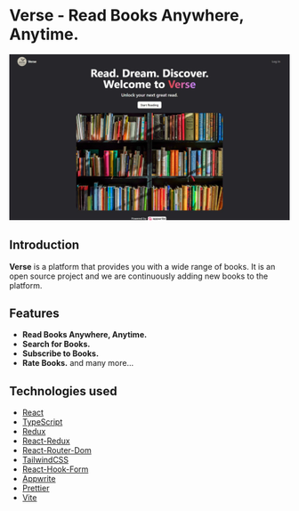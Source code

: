 # Verse - Read Books Anywhere, Anytime.

![Verse](./public/Hero-1.jpg)

## Introduction
 **Verse** is a platform that provides you with a wide range of books.  It is an open source project and we are continuously adding new books to the platform.

## Features

- **Read Books Anywhere, Anytime.**
- **Search for Books.**
- **Subscribe to Books.**
- **Rate Books.** and many more...

## Technologies used

- [React](https://reactjs.org/)
- [TypeScript](https://www.typescriptlang.org/)
- [Redux](https://redux.js.org/)
- [React-Redux](https://react-redux.js.org/)
- [React-Router-Dom](https://reactrouter.com/)
- [TailwindCSS](https://tailwindcss.com/)
- [React-Hook-Form](https://react-hook-form.com/)
- [Appwrite](https://appwrite.io/)
- [Prettier](https://prettier.io/)
- [Vite](https://vitejs.dev/)